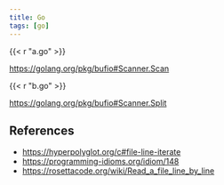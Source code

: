 ```yaml
---
title: Go
tags: [go]
---
```


{{< r "a.go" >}}

<https://golang.org/pkg/bufio#Scanner.Scan>

{{< r "b.go" >}}

<https://golang.org/pkg/bufio#Scanner.Split>

## References

- <https://hyperpolyglot.org/c#file-line-iterate>
- <https://programming-idioms.org/idiom/148>
- <https://rosettacode.org/wiki/Read_a_file_line_by_line>
